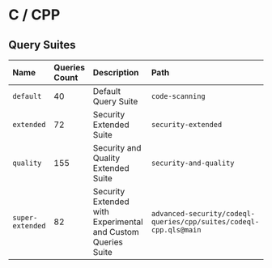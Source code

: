 # C / CPP

## Query Suites
<!-- AUTOMATION-SUITES -->
| Name | Queries Count | Description | Path |
| :--- | :---- | :--- | :--- |
| `default` | 40 | Default Query Suite | `code-scanning` |
| `extended` | 72 | Security Extended Suite | `security-extended` |
| `quality` | 155 | Security and Quality Extended Suite | `security-and-quality` |
| `super-extended` | 82 | Security Extended with Experimental and Custom Queries Suite | `advanced-security/codeql-queries/cpp/suites/codeql-cpp.qls@main` |


<!-- AUTOMATION-SUITES -->
